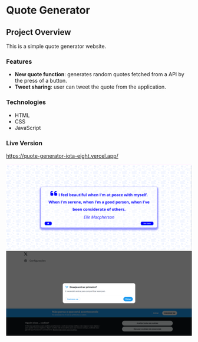 # Quote Generator

## Project Overview

This is a simple quote generator website.

### Features

- **New quote function**: generates random quotes fetched from a API by the press of a button.
- **Tweet sharing**: user can tweet the quote from the application.

### Technologies

- HTML
- CSS
- JavaScript

### Live Version

https://quote-generator-iota-eight.vercel.app/

<img src="/assets/images/project images/Quote Generator -  page 1.png" />
<img src="/assets/images/project images/Quote Generator - page 2.png" />
